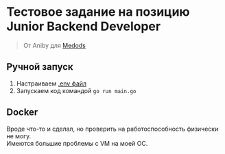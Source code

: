 # Тестовое задание на позицию Junior Backend Developer
> От Aniby для [Medods](https://medods.ru/)

## Ручной запуск
1. Настраиваем [.env файл](./.env)
2. Запускаем код командой `go run main.go`

## Docker
Вроде что-то и сделал, но проверить на работоспособность физически не могу.\
Имеются большие проблемы с VM на моей ОС.